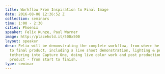 ```yaml
---
title: Workflow From Inspiration to Final Image
date: 2016-08-08 12:36:52 Z
collection: seminars
time: 1:00 - 2:30
cities: Phoenix
speaker: Felix Kunze, Paul Warner
image: http://placehold.it/500x500
layout: speaker
desc: Felix will be demonstrating the complete workflow, from where he finds his inspiration
  to final product, including a live shoot demonstration, lighting & posing tips,
  tethering into Capture One, doing live color work and post production. Theentire
  product - from start to finish.
type: seminar
---
```


